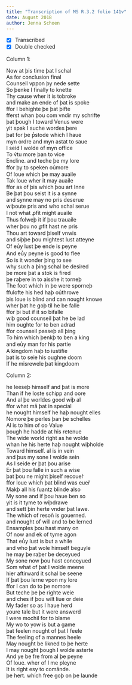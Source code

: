 ```yaml
---
title: "Transcription of MS R.3.2 folio 141v"
date: August 2018
author: Jenna Schoen
---
```

- [x] Transcribed
- [x] Double checked

Column 1:

Now at þis time þat I schal  
As for conclusion final  
Counseil vppon þy nede sette  
So þenke I finally to knette  
Thy cause wher it is tobroke  
and make an ende of þat is spoke  
ffor I behighte þe þat þifte  
fferst whan þou com vndir my schrifte  
þat þough I toward Venus were  
yit spak I suche wordes þere  
þat for þe p̔stode which I haue  
myn ordre and myn astat to saue  
I seid I wolde of myn office  
To v̉tu more þan to vice  
Encline. and teche þe my lore  
ffor þy to speken ou̔more  
Of loue which þe may auaile  
Tak loue wher it may auaile  
ffor as of þis which þou art Inne  
Be þat þou seist it is a synne  
and synne may no pris deserue  
wiþoute pris and who schal serue  
I not what ꝓfit might auaile  
Thus folweþ it if þou trauaile   
wher þou no ꝓfit hast ne pris  
Thou art toward þiself vnwis  
and siþþe þou mightest lust atteyne  
Of eu̔y lust þe ende is peyne  
And eu̔y peyne is good to flee  
So is it wonder þing to see  
why such a þing schal be desired  
þe more þat a stok is fired  
þe raþere in to aisshe it torneþ  
The foot which in þe were sporneþ  
ffulofte his hed haþ ou̔throwe  
þis loue is blind and can nought knowe   
wher þat he goþ til he be falle  
ffor þi but if it so bifalle  
wiþ good counseil þat he be lad  
him oughte for to ben adrad  
ffor counseil passeþ all þing  
To him which þenkþ to ben a king  
and eu̔y man for his partie  
A kingdom haþ to iustifie  
þat is to seie his oughne doom  
If he misrewele þat kingdoom  

Column 2:

he leeseþ himself and þat is more  
Than if he loste schipp and oore  
And al þe worldes good wiþ al  
ffor what mā þat in special  
he nought himself he haþ nought elles  
Nomore þe perles þan þe schelles  
Al is to him of oo Value  
þough he hadde at his retenue  
The wide world right as he wolde   
whan he his herte haþ nought wiþholde    
Toward himself. al is in vein  
and þus my sone I wolde sein  
As I seide er þat þou arise  
Er þat þou falle in such a wise  
þat þou ne might þiself recouer̉  
ffor loue which þat blind was euer̉  
Makþ all his ẜuantz blinde also  
My sone and if þou haue ben so  
yit is it tyme to wiþdrawe  
and sett þin herte vnder þat lawe.  
The which of reson̄ is gouerned.  
and nought of will and to be lerned    
Ensamples þou hast many on  
Of now and ek of tyme agon  
That eu̔y lust is but a while  
and who þat wole himself beguyle  
he may þe raþer be deceyued  
My sone now þou hast conceyued  
Som what of þat I wolde meene  
hier aftirward it schal be seene  
If þat þou lerne vpon my lore  
ffor I can do to þe nomore  
But teche þe þe righte weie  
and ches if þou wilt liue or deie  
My fader so as I haue herd  
youre tale but it were answerd  
I were mochil for to blame  
My wo to yow is but a game  
þat feelen nought of þat I feele  
The feeling of a mannes heele  
May nought be likned to þe herte  
I may nought þough I wolde asterte  
And ye be fre from al þe peyne  
Of loue. wher of I me pleyne  
It is right esy to comānde.  
þe hert. which free goþ on þe launde   
